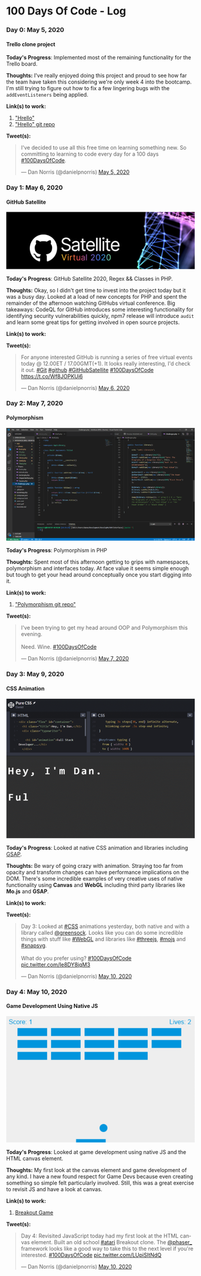 # 100 Days Of Code - Log

### Day 0: May 5, 2020
#### Trello clone project 

**Today's Progress**: Implemented most of the remaining functionality for the Trello board. 

**Thoughts:** I've really enjoyed doing this project and proud to see how far the team have taken this considering we're only week 4 into the bootcamp. I'm still trying to figure out how to fix a few lingering bugs with the `addEventListeners` being applied. 

**Link(s) to work:** 
1. ["Hrello"](https://harrietgoddard.github.io/hrello/)
2. ["Hrello" git repo](https://github.com/harrietgoddard/hrello)

**Tweet(s):**

<blockquote class="twitter-tweet"><p lang="en" dir="ltr">I&#39;ve decided to use all this free time on learning something new. So committing to learning to code every day for a 100 days <a href="https://twitter.com/hashtag/100DaysOfCode?src=hash&amp;ref_src=twsrc%5Etfw">#100DaysOfCode</a>.</p>&mdash; Dan Norris (@danielpnorris) <a href="https://twitter.com/danielpnorris/status/1257612164778647552?ref_src=twsrc%5Etfw">May 5, 2020</a></blockquote>

### Day 1: May 6, 2020
#### GitHub Satellite

![GitHub Satellite, 2020](img/github_satellite.png)

**Today's Progress**: GitHub Satellite 2020, Regex && Classes in PHP.

**Thoughts:** Okay, so I didn't get time to invest into the project today but it was a busy day. Looked at a load of new concepts for PHP and spent the remainder of the afternoon watching GitHubs virtual conference. Big takeaways: CodeQL for GitHub introduces some interesting functionality for identifying security vulnerabilities quickly, npm7 release will introduce `audit` and learn some great tips for getting involved in open source projects. 

**Link(s) to work:** 

**Tweet(s):**

<blockquote class="twitter-tweet"><p lang="en" dir="ltr">For anyone interested GitHub is running a series of free virtual events today @ 12.00ET / 17.00GMT(+1). It looks really interesting, I&#39;d check it out. <a href="https://twitter.com/hashtag/Git?src=hash&amp;ref_src=twsrc%5Etfw">#Git</a> <a href="https://twitter.com/hashtag/github?src=hash&amp;ref_src=twsrc%5Etfw">#github</a> <a href="https://twitter.com/hashtag/GitHubSatellite?src=hash&amp;ref_src=twsrc%5Etfw">#GitHubSatellite</a> <a href="https://twitter.com/hashtag/100DaysOfCode?src=hash&amp;ref_src=twsrc%5Etfw">#100DaysOfCode</a> <a href="https://t.co/Wf8JOPKUi6">https://t.co/Wf8JOPKUi6</a></p>&mdash; Dan Norris (@danielpnorris) <a href="https://twitter.com/danielpnorris/status/1258010285039857665?ref_src=twsrc%5Etfw">May 6, 2020</a></blockquote> <script async src="https://platform.twitter.com/widgets.js" charset="utf-8"></script>

### Day 2: May 7, 2020
#### Polymorphism

![VS Code screenshot](img/interfaces.png)

**Today's Progress**: Polymorphism in PHP 

**Thoughts:** Spent most of this afternoon getting to grips with namespaces, polymorphism and interfaces today. At face value it seems simple enough but tough to get your head around conceptually once you start digging into it. 

**Link(s) to work:** 
1. ["Polymorphism git repo"](https://github.com/daniel-norris/interfaces_php)

**Tweet(s):**

<blockquote class="twitter-tweet"><p lang="en" dir="ltr">I&#39;ve been trying to get my head around OOP and Polymorphism this evening. <br><br>Need. Wine. <a href="https://twitter.com/hashtag/100DaysOfCode?src=hash&amp;ref_src=twsrc%5Etfw">#100DaysOfCode</a></p>&mdash; Dan Norris (@danielpnorris) <a href="https://twitter.com/danielpnorris/status/1258505824273498114?ref_src=twsrc%5Etfw">May 7, 2020</a></blockquote> <script async src="https://platform.twitter.com/widgets.js" charset="utf-8"></script>

### Day 3: May 9, 2020
#### CSS Animation

![CodePen](img/css_animations.gif)

**Today's Progress**: Looked at native CSS animation and libraries including [GSAP](www.greensock./gsap). 

**Thoughts:** Be wary of going crazy with animation. Straying too far from opacity and transform changes can have performance implications on the DOM. There's some incredible examples of very creative uses of native functionality using **Canvas** and **WebGL** including third party libraries like **Mo.js** and **GSAP**. 

**Link(s) to work:** 

**Tweet(s):**

<blockquote class="twitter-tweet"><p lang="en" dir="ltr">Day 3: Looked at <a href="https://twitter.com/hashtag/CSS?src=hash&amp;ref_src=twsrc%5Etfw">#CSS</a> animations yesterday, both native and with a library called <a href="https://twitter.com/greensock?ref_src=twsrc%5Etfw">@greensock</a>. Looks like you can do some incredible things with stuff like <a href="https://twitter.com/hashtag/WebGL?src=hash&amp;ref_src=twsrc%5Etfw">#WebGL</a> and libraries like <a href="https://twitter.com/hashtag/threejs?src=hash&amp;ref_src=twsrc%5Etfw">#threejs</a>, <a href="https://twitter.com/hashtag/mojs?src=hash&amp;ref_src=twsrc%5Etfw">#mojs</a> and <a href="https://twitter.com/hashtag/snapsvg?src=hash&amp;ref_src=twsrc%5Etfw">#snapsvg</a>.<br><br>What do you prefer using? <a href="https://twitter.com/hashtag/100DaysOfCode?src=hash&amp;ref_src=twsrc%5Etfw">#100DaysOfCode</a> <a href="https://t.co/Ie8DY8jqM3">pic.twitter.com/Ie8DY8jqM3</a></p>&mdash; Dan Norris (@danielpnorris) <a href="https://twitter.com/danielpnorris/status/1259532651733663744?ref_src=twsrc%5Etfw">May 10, 2020</a></blockquote> <script async src="https://platform.twitter.com/widgets.js" charset="utf-8"></script>

### Day 4: May 10, 2020
#### Game Development Using Native JS

![CodePen](img/atari_breakout.gif)

**Today's Progress**: Looked at game development using native JS and the HTML canvas element. 

**Thoughts:** My first look at the canvas element and game development of any kind. I have a new found respect for Game Devs because even creating something so simple felt particularly involved. Still, this was a great exercise to revisit JS and have a look at canvas. 

**Link(s) to work:**   
1. [Breakout Game](https://github.com/daniel-norris/2d_canvas_game)

**Tweet(s):**

<blockquote class="twitter-tweet"><p lang="en" dir="ltr">Day 4: Revisited JavaScript today had my first look at the HTML canvas element. Built an old school <a href="https://twitter.com/hashtag/atari?src=hash&amp;ref_src=twsrc%5Etfw">#atari</a> Breakout clone. The <a href="https://twitter.com/phaser_?ref_src=twsrc%5Etfw">@phaser_</a> framework looks like a good way to take this to the next level if you&#39;re interested. <a href="https://twitter.com/hashtag/100DaysOfCode?src=hash&amp;ref_src=twsrc%5Etfw">#100DaysOfCode</a> <a href="https://t.co/LUpiSItNdQ">pic.twitter.com/LUpiSItNdQ</a></p>&mdash; Dan Norris (@danielpnorris) <a href="https://twitter.com/danielpnorris/status/1259535002926297088?ref_src=twsrc%5Etfw">May 10, 2020</a></blockquote> <script async src="https://platform.twitter.com/widgets.js" charset="utf-8"></script>